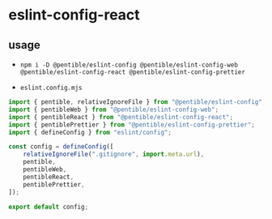 # eslint-config-react

## usage

- `npm i -D @pentible/eslint-config @pentible/eslint-config-web @pentible/eslint-config-react @pentible/eslint-config-prettier`

- `eslint.config.mjs`

```js
import { pentible, relativeIgnoreFile } from "@pentible/eslint-config";
import { pentibleWeb } from "@pentible/eslint-config-web";
import { pentibleReact } from "@pentible/eslint-config-react";
import { pentiblePrettier } from "@pentible/eslint-config-prettier";
import { defineConfig } from "eslint/config";

const config = defineConfig([
    relativeIgnoreFile(".gitignore", import.meta.url),
    pentible,
    pentibleWeb,
    pentibleReact,
    pentiblePrettier,
]);

export default config;
```
